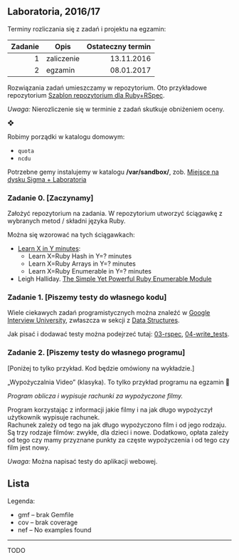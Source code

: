 ## Laboratoria, 2016/17

Terminy rozliczania się z zadań i projektu na egzamin:

| Zadanie | Opis       | Ostateczny termin |
|--------:|----------- |------------------:|
| 1       | zaliczenie | 13.11.2016        |
| 2       | egzamin    | 08.01.2017        |

Rozwiązania zadań umieszczamy w repozytorium. Oto przykładowe repozytorium
[Szablon repozytorium dla Ruby+RSpec](https://github.com/egzamin/solutions-tar).

*Uwaga:*  Nierozliczenie się w terminie z zadań skutkuje obniżeniem oceny.

❖

Robimy porządki w katalogu domowym:

* `quota`
* `ncdu`

Potrzebne gemy instalujemy w katalogu **/var/sandbox/**, zob.
[Miejsce na dysku Sigma + Laboratoria](https://inf.ug.edu.pl/aktualizacje-serwera-sigma)

<!--
Może się przydać:

* [transfer.sh](https://transfer.sh/) –
  share your files

```sh
transfer() {
  curl --upload-file $1 https://transfer.sh/$(basename $1);
}
alias transfer=transfer
```
-->

### Zadanie 0. [Zaczynamy]

Założyć repozytorium na zadania. W repozytorium utworzyć ściągawkę
z wybranych metod / składni języka Ruby.

Można się wzorować na tych ściągawkach:

* [Learn X in Y minutes](http://learnxinyminutes.com/docs/ruby/):
  * Learn X=Ruby Hash in Y=? minutes
  * Learn X=Ruby Arrays in Y=? minutes
  * Learn X=Ruby Enumerable in Y=? minutes
* Leigh Halliday.
  [The Simple Yet Powerful Ruby Enumerable Module](https://blog.codeship.com/the-enumerable-module/)


### Zadanie 1. [Piszemy testy do własnego kodu]

Wiele ciekawych zadań programistycznych można znaleźć w [Google Interview University](https://github.com/jwasham/google-interview-university), zwłaszcza w sekcji z [Data Structures](https://github.com/jwasham/google-interview-university#data-structures).
  
Jak pisać i dodawać testy można podejrzeć tutaj:
[03-rspec](labs/03-rspec/), [04-write_tests](labs/04-write_tests/).


<!--
### 3. Doubles, mocks & stubs

> Integration tests tell **what**’s not working. But they are of no use in<br>
> **guessing where** the problem could be.<br>
> Unit tests are the sole tests that tell you **where** exactly the bug<br>
> is. To draw this information, they must run the method in a mocked<br>
> environment, where all other dependencies are supposed to correctly work.<br>
> <br>
> [What is the difference between integration and unit tests?](http://stackoverflow.com/questions/10752/what-is-the-difference-between-integration-and-unit-tests)

Testy piszemy do swojego kodu, jeśli ma to sens, lub do tego kodu
[06-integration_tests](https://github.com/egzamin/tar/tree/master/labs/06-integration_tests).
W testach jednostkowych użyć doubles/mocków/stubów.
-->

### Zadanie 2. [Piszemy testy do własnego programu]

[Poniżej to tylko przykład. Kod będzie omówiony na wykładzie.]

„Wypożyczalnia Video” (klasyka). To tylko przykład programu na egzamin :sparkling_heart:

*Program oblicza i wypisuje rachunki za wypożyczone filmy.*

Program korzystając z informacji jakie filmy i na jak długo
wypożyczył użytkownik wypisuje rachunek.<br>
Rachunek zależy od tego na jak długo wypożyczono film
i od jego rodzaju. Są trzy rodzaje filmów: zwykłe, dla dzieci
i nowe. Dodatkowo, opłata zależy od tego czy mamy przyznane
punkty za częste wypożyczenia i od tego czy film jest nowy.

*Uwaga:*  Można napisać testy do aplikacji webowej.


## Lista

Legenda:

* gmf – brak Gemfile
* cov – brak coverage
* nef – No examples found

----

TODO
